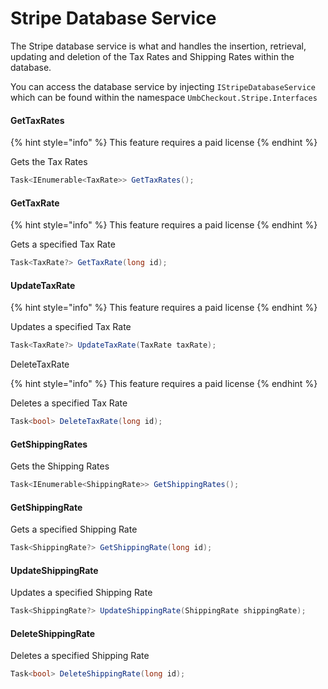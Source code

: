 # Stripe Database Service

The Stripe database service is what and handles the insertion, retrieval, updating and deletion of the Tax Rates and Shipping Rates within the database.

You can access the database service by injecting `IStripeDatabaseService` which can be found within the namespace `UmbCheckout.Stripe.Interfaces`

#### GetTaxRates

{% hint style="info" %}
This feature requires a paid license
{% endhint %}

Gets the Tax Rates

```csharp
Task<IEnumerable<TaxRate>> GetTaxRates();
```

#### GetTaxRate

{% hint style="info" %}
This feature requires a paid license
{% endhint %}

Gets a specified Tax Rate

```csharp
Task<TaxRate?> GetTaxRate(long id);
```

#### UpdateTaxRate

{% hint style="info" %}
This feature requires a paid license
{% endhint %}

Updates a specified Tax Rate

```csharp
Task<TaxRate?> UpdateTaxRate(TaxRate taxRate);
```

DeleteTaxRate

{% hint style="info" %}
This feature requires a paid license
{% endhint %}

Deletes a specified Tax Rate

```csharp
Task<bool> DeleteTaxRate(long id);
```

#### GetShippingRates

Gets the Shipping Rates

```csharp
Task<IEnumerable<ShippingRate>> GetShippingRates();
```

#### GetShippingRate

Gets a specified Shipping Rate

```csharp
Task<ShippingRate?> GetShippingRate(long id);
```

#### UpdateShippingRate

Updates a specified Shipping Rate

```csharp
Task<ShippingRate?> UpdateShippingRate(ShippingRate shippingRate);
```

#### DeleteShippingRate

Deletes a specified Shipping Rate

```csharp
Task<bool> DeleteShippingRate(long id);
```
